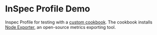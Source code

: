 # InSpec Profile Demo

Inspec Profile for testing with a [custom cookbook](https://github.com/daytonpa/inspec-profile-demo-cookbook).  The cookbook installs [Node Exporter](https://github.com/prometheus/node_exporter), an open-source metrics exporting tool.

